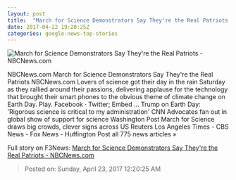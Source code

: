 ```yaml
---
layout: post
title:  "March for Science Demonstrators Say They're the Real Patriots - NBCNews.com"
date: 2017-04-22 19:20:25Z
categories: google-news-top-stories
---
```


![March for Science Demonstrators Say They're the Real Patriots - NBCNews.com](https://media4.s-nbcnews.com/j/newscms/2017_16/1973666/170422-bill-nye-310p-rs_7f01ee226f5661651335846a88baacb1.nbcnews-fp-1200-800.jpg)

NBCNews.com March for Science Demonstrators Say They're the Real Patriots NBCNews.com Lovers of science got their day in the rain Saturday as they rallied around their passions, delivering applause for the technology that brought their smart phones to the obvious theme of climate change on Earth Day. Play. Facebook · Twitter; Embed ... Trump on Earth Day: 'Rigorous science is critical to my administration' CNN Advocates fan out in global show of support for science Washington Post March for Science draws big crowds, clever signs across US Reuters Los Angeles Times - CBS News - Fox News - Huffington Post all 775 news articles »


Full story on F3News: [March for Science Demonstrators Say They're the Real Patriots - NBCNews.com](http://www.f3nws.com/n/tBDjDE)

> Posted on: Sunday, April 23, 2017 12:20:25 AM
